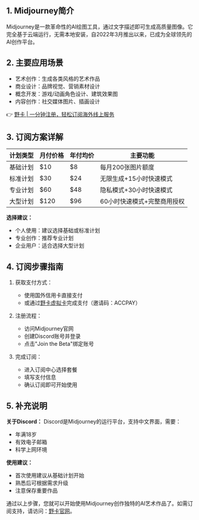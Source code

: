 ## 1. Midjourney简介

Midjourney是一款革命性的AI绘图工具，通过文字描述即可生成高质量图像。它完全基于云端运行，无需本地安装，自2022年3月推出以来，已成为全球领先的AI创作平台。

## 2. 主要应用场景

* 艺术创作：生成各类风格的艺术作品
* 商业设计：品牌视觉、营销素材设计
* 概念开发：游戏/动画角色设计、建筑效果图
* 内容创作：社交媒体图片、插画设计

👉 [野卡 | 一分钟注册，轻松订阅海外线上服务](https://bit.ly/bewildcard)

## 3. 订阅方案详解

| 计划类型 | 月付价格 | 年付均价 | 主要功能 |
|---------|---------|---------|---------|
| 基础计划 | $10 | $8 | 每月200张图片额度 |
| 标准计划 | $30 | $24 | 无限生成+15小时快速模式 |
| 专业计划 | $60 | $48 | 隐私模式+30小时快速模式 |
| 大型计划 | $120 | $96 | 60小时快速模式+完整商用授权 |

**选择建议：**
- 个人使用：建议选择基础或标准计划
- 专业创作：推荐专业计划
- 企业用户：适合选择大型计划

## 4. 订阅步骤指南

1. 获取支付方式：
   - 使用国外信用卡直接支付
   - 或通过[野卡虚拟卡](https://bit.ly/bewildcard)完成支付（邀请码：ACCPAY）

2. 注册流程：
   - 访问Midjourney官网
   - 创建Discord账号并登录
   - 点击"Join the Beta"绑定账号

3. 完成订阅：
   - 进入订阅中心选择套餐
   - 填写支付信息
   - 确认订阅即可开始使用

## 5. 补充说明

**关于Discord：**
Discord是Midjourney的运行平台，支持中文界面，需要：
- 年满18岁
- 有效电子邮箱
- 科学上网环境

**使用建议：**
- 首次使用建议从基础计划开始
- 熟悉后可根据需求升级
- 注意保存重要作品

通过以上步骤，您就可以开始使用Midjourney创作独特的AI艺术作品了。如需订阅支持，请访问：[野卡官网](https://bit.ly/bewildcard)。